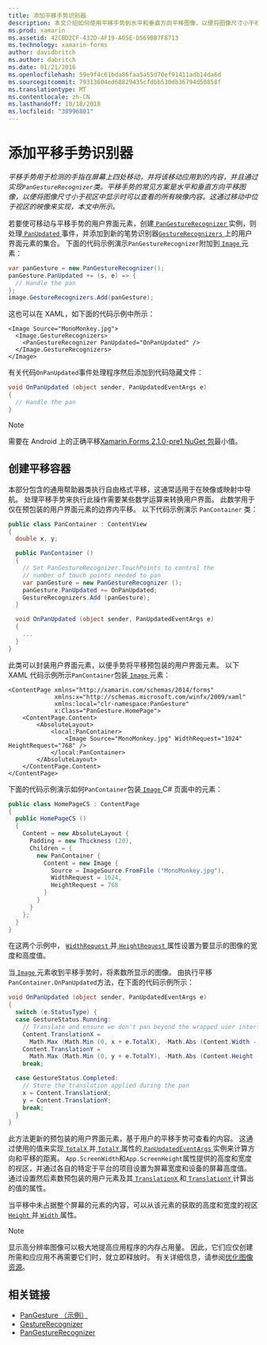 ```yaml
---
title: 添加平移手势识别器
description: 本文介绍如何使用平移手势到水平和垂直方向平移图像，以便将图像尺寸小于视区中显示时可以查看所有映像内容。
ms.prod: xamarin
ms.assetid: 42CBD2CF-432D-4F19-A05E-D569BB7F8713
ms.technology: xamarin-forms
author: davidbritch
ms.author: dabritch
ms.date: 01/21/2016
ms.openlocfilehash: 59e9f4c61bda86faa5a55d70ef91411adb14da6d
ms.sourcegitcommit: 79313604ed68829435cfdbb530db36794d50858f
ms.translationtype: MT
ms.contentlocale: zh-CN
ms.lasthandoff: 10/18/2018
ms.locfileid: "38996801"
---
```

# <a name="adding-a-pan-gesture-recognizer"></a>添加平移手势识别器

_平移手势用于检测的手指在屏幕上四处移动，并将该移动应用到的内容，并且通过实现`PanGestureRecognizer`类。平移手势的常见方案是水平和垂直方向平移图像，以便将图像尺寸小于视区中显示时可以查看的所有映像内容。这通过移动中位于视区的映像来实现，本文中所示。_

若要使可移动与平移手势的用户界面元素，创建[ `PanGestureRecognizer` ](xref:Xamarin.Forms.PanGestureRecognizer)实例，则处理[ `PanUpdated` ](xref:Xamarin.Forms.PanGestureRecognizer.PanUpdated)事件，并添加到新的笔势识别器[`GestureRecognizers` ](xref:Xamarin.Forms.View.GestureRecognizers)上的用户界面元素的集合。 下面的代码示例演示`PanGestureRecognizer`附加到[ `Image` ](xref:Xamarin.Forms.Image)元素：

```csharp
var panGesture = new PanGestureRecognizer();
panGesture.PanUpdated += (s, e) => {
  // Handle the pan
};
image.GestureRecognizers.Add(panGesture);
```

这也可以在 XAML，如下面的代码示例中所示：

```xaml
<Image Source="MonoMonkey.jpg">
  <Image.GestureRecognizers>
    <PanGestureRecognizer PanUpdated="OnPanUpdated" />
  </Image.GestureRecognizers>
</Image>
```

有关代码`OnPanUpdated`事件处理程序然后添加到代码隐藏文件：

```csharp
void OnPanUpdated (object sender, PanUpdatedEventArgs e)
{
  // Handle the pan
}
```

> [!NOTE]
> 需要在 Android 上的正确平移[Xamarin.Forms 2.1.0-pre1 NuGet 包](https://www.nuget.org/packages/Xamarin.Forms/2.1.0.6501-pre1)最小值。

## <a name="creating-a-pan-container"></a>创建平移容器

本部分包含的通用帮助器类执行自由格式平移，这通常适用于在映像或映射中导航。 处理平移手势来执行此操作需要某些数学运算来转换用户界面。 此数学用于仅在预包装的用户界面元素的边界内平移。 以下代码示例演示 `PanContainer` 类：

```csharp
public class PanContainer : ContentView
{
  double x, y;

  public PanContainer ()
  {
    // Set PanGestureRecognizer.TouchPoints to control the
    // number of touch points needed to pan
    var panGesture = new PanGestureRecognizer ();
    panGesture.PanUpdated += OnPanUpdated;
    GestureRecognizers.Add (panGesture);
  }

  void OnPanUpdated (object sender, PanUpdatedEventArgs e)
  {
    ...
  }
}
```

此类可以封装用户界面元素，以便手势将平移预包装的用户界面元素。 以下 XAML 代码示例所示`PanContainer`包装[ `Image` ](xref:Xamarin.Forms.Image)元素：

```xaml
<ContentPage xmlns="http://xamarin.com/schemas/2014/forms"
             xmlns:x="http://schemas.microsoft.com/winfx/2009/xaml"
             xmlns:local="clr-namespace:PanGesture"
             x:Class="PanGesture.HomePage">
    <ContentPage.Content>
        <AbsoluteLayout>
            <local:PanContainer>
                <Image Source="MonoMonkey.jpg" WidthRequest="1024" HeightRequest="768" />
            </local:PanContainer>
        </AbsoluteLayout>
    </ContentPage.Content>
</ContentPage>
```

下面的代码示例演示如何`PanContainer`包装[ `Image` ](xref:Xamarin.Forms.Image) C# 页面中的元素：

```csharp
public class HomePageCS : ContentPage
{
  public HomePageCS ()
  {
    Content = new AbsoluteLayout {
      Padding = new Thickness (20),
      Children = {
        new PanContainer {
          Content = new Image {
            Source = ImageSource.FromFile ("MonoMonkey.jpg"),
            WidthRequest = 1024,
            HeightRequest = 768
          }
        }
      }
    };
  }
}
```

在这两个示例中， [ `WidthRequest` ](xref:Xamarin.Forms.VisualElement.WidthRequest)并[ `HeightRequest` ](xref:Xamarin.Forms.VisualElement.HeightRequest)属性设置为要显示的图像的宽度和高度值。

当[ `Image` ](xref:Xamarin.Forms.Image)元素收到平移手势时，将素数所显示的图像。 由执行平移`PanContainer.OnPanUpdated`方法，在下面的代码示例所示：

```csharp
void OnPanUpdated (object sender, PanUpdatedEventArgs e)
{
  switch (e.StatusType) {
  case GestureStatus.Running:
    // Translate and ensure we don't pan beyond the wrapped user interface element bounds.
    Content.TranslationX =
      Math.Max (Math.Min (0, x + e.TotalX), -Math.Abs (Content.Width - App.ScreenWidth));
    Content.TranslationY =
      Math.Max (Math.Min (0, y + e.TotalY), -Math.Abs (Content.Height - App.ScreenHeight));
    break;

  case GestureStatus.Completed:
    // Store the translation applied during the pan
    x = Content.TranslationX;
    y = Content.TranslationY;
    break;
  }
}
```

此方法更新的预包装的用户界面元素，基于用户的平移手势可查看的内容。 这通过使用的值来实现[ `TotalX` ](xref:Xamarin.Forms.PanUpdatedEventArgs.TotalX)并[ `TotalY` ](xref:Xamarin.Forms.PanUpdatedEventArgs.TotalY)属性的[ `PanUpdatedEventArgs` ](xref:Xamarin.Forms.PanUpdatedEventArgs)实例来计算方向和平移的距离。 `App.ScreenWidth`和`App.ScreenHeight`属性提供的高度和宽度的视区，并通过各自的特定于平台的项目设置为屏幕宽度和设备的屏幕高度值。 通过设置然后素数预包装的用户元素及其[ `TranslationX` ](xref:Xamarin.Forms.VisualElement.TranslationX)和[ `TranslationY` ](xref:Xamarin.Forms.VisualElement.TranslationY)计算出的值的属性。

当平移中未占据整个屏幕的元素的内容，可以从该元素的获取的高度和宽度的视区[ `Height` ](xref:Xamarin.Forms.VisualElement.Height)并[ `Width` ](xref:Xamarin.Forms.VisualElement.Width)属性。

> [!NOTE]
> 显示高分辨率图像可以极大地提高应用程序的内存占用量。 因此，它们应仅创建所需和应应用不再需要它们时，就立即释放时。 有关详细信息，请参阅[优化图像资源](~/xamarin-forms/deploy-test/performance.md#optimizeimages)。

## <a name="related-links"></a>相关链接

- [PanGesture （示例）](https://developer.xamarin.com/samples/xamarin-forms/WorkingWithGestures/PanGesture/)
- [GestureRecognizer](xref:Xamarin.Forms.GestureRecognizer)
- [PanGestureRecognizer](xref:Xamarin.Forms.PanGestureRecognizer)
